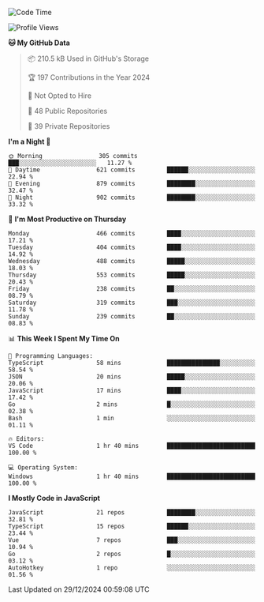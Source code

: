 <!--START_SECTION:waka-->
![Code Time](http://img.shields.io/badge/Code%20Time-884%20hrs%202%20mins-blue)

![Profile Views](http://img.shields.io/badge/Profile%20Views-4-blue)

**🐱 My GitHub Data** 

> 📦 210.5 kB Used in GitHub's Storage 
 > 
> 🏆 197 Contributions in the Year 2024
 > 
> 🚫 Not Opted to Hire
 > 
> 📜 48 Public Repositories 
 > 
> 🔑 39 Private Repositories 
 > 
**I'm a Night 🦉** 

```text
🌞 Morning                305 commits         ███░░░░░░░░░░░░░░░░░░░░░░   11.27 % 
🌆 Daytime                621 commits         ██████░░░░░░░░░░░░░░░░░░░   22.94 % 
🌃 Evening                879 commits         ████████░░░░░░░░░░░░░░░░░   32.47 % 
🌙 Night                  902 commits         ████████░░░░░░░░░░░░░░░░░   33.32 % 
```
📅 **I'm Most Productive on Thursday** 

```text
Monday                   466 commits         ████░░░░░░░░░░░░░░░░░░░░░   17.21 % 
Tuesday                  404 commits         ████░░░░░░░░░░░░░░░░░░░░░   14.92 % 
Wednesday                488 commits         █████░░░░░░░░░░░░░░░░░░░░   18.03 % 
Thursday                 553 commits         █████░░░░░░░░░░░░░░░░░░░░   20.43 % 
Friday                   238 commits         ██░░░░░░░░░░░░░░░░░░░░░░░   08.79 % 
Saturday                 319 commits         ███░░░░░░░░░░░░░░░░░░░░░░   11.78 % 
Sunday                   239 commits         ██░░░░░░░░░░░░░░░░░░░░░░░   08.83 % 
```


📊 **This Week I Spent My Time On** 

```text
💬 Programming Languages: 
TypeScript               58 mins             ███████████████░░░░░░░░░░   58.54 % 
JSON                     20 mins             █████░░░░░░░░░░░░░░░░░░░░   20.06 % 
JavaScript               17 mins             ████░░░░░░░░░░░░░░░░░░░░░   17.42 % 
Go                       2 mins              █░░░░░░░░░░░░░░░░░░░░░░░░   02.38 % 
Bash                     1 min               ░░░░░░░░░░░░░░░░░░░░░░░░░   01.11 % 

🔥 Editors: 
VS Code                  1 hr 40 mins        █████████████████████████   100.00 % 

💻 Operating System: 
Windows                  1 hr 40 mins        █████████████████████████   100.00 % 
```

**I Mostly Code in JavaScript** 

```text
JavaScript               21 repos            ████████░░░░░░░░░░░░░░░░░   32.81 % 
TypeScript               15 repos            ██████░░░░░░░░░░░░░░░░░░░   23.44 % 
Vue                      7 repos             ███░░░░░░░░░░░░░░░░░░░░░░   10.94 % 
Go                       2 repos             █░░░░░░░░░░░░░░░░░░░░░░░░   03.12 % 
AutoHotkey               1 repo              ░░░░░░░░░░░░░░░░░░░░░░░░░   01.56 % 
```




 Last Updated on 29/12/2024 00:59:08 UTC
<!--END_SECTION:waka-->

